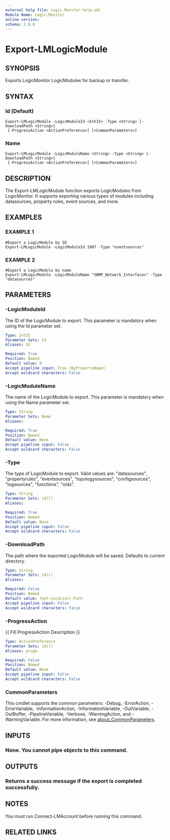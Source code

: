 ```yaml
---
external help file: Logic.Monitor-help.xml
Module Name: Logic.Monitor
online version:
schema: 2.0.0
---
```


# Export-LMLogicModule

## SYNOPSIS
Exports LogicMonitor LogicModules for backup or transfer.

## SYNTAX

### Id (Default)
```
Export-LMLogicModule -LogicModuleId <Int32> -Type <String> [-DownloadPath <String>]
 [-ProgressAction <ActionPreference>] [<CommonParameters>]
```

### Name
```
Export-LMLogicModule -LogicModuleName <String> -Type <String> [-DownloadPath <String>]
 [-ProgressAction <ActionPreference>] [<CommonParameters>]
```

## DESCRIPTION
The Export-LMLogicModule function exports LogicModules from LogicMonitor.
It supports exporting various types of modules including datasources, property rules, event sources, and more.

## EXAMPLES

### EXAMPLE 1
```
#Export a LogicModule by ID
Export-LMLogicModule -LogicModuleId 1907 -Type "eventsources"
```

### EXAMPLE 2
```
#Export a LogicModule by name
Export-LMLogicModule -LogicModuleName "SNMP_Network_Interfaces" -Type "datasources"
```

## PARAMETERS

### -LogicModuleId
The ID of the LogicModule to export.
This parameter is mandatory when using the Id parameter set.

```yaml
Type: Int32
Parameter Sets: Id
Aliases: Id

Required: True
Position: Named
Default value: 0
Accept pipeline input: True (ByPropertyName)
Accept wildcard characters: False
```

### -LogicModuleName
The name of the LogicModule to export.
This parameter is mandatory when using the Name parameter set.

```yaml
Type: String
Parameter Sets: Name
Aliases:

Required: True
Position: Named
Default value: None
Accept pipeline input: False
Accept wildcard characters: False
```

### -Type
The type of LogicModule to export.
Valid values are: "datasources", "propertyrules", "eventsources", "topologysources", "configsources", "logsources", "functions", "oids".

```yaml
Type: String
Parameter Sets: (All)
Aliases:

Required: True
Position: Named
Default value: None
Accept pipeline input: False
Accept wildcard characters: False
```

### -DownloadPath
The path where the exported LogicModule will be saved.
Defaults to current directory.

```yaml
Type: String
Parameter Sets: (All)
Aliases:

Required: False
Position: Named
Default value: (Get-Location).Path
Accept pipeline input: False
Accept wildcard characters: False
```

### -ProgressAction
{{ Fill ProgressAction Description }}

```yaml
Type: ActionPreference
Parameter Sets: (All)
Aliases: proga

Required: False
Position: Named
Default value: None
Accept pipeline input: False
Accept wildcard characters: False
```

### CommonParameters
This cmdlet supports the common parameters: -Debug, -ErrorAction, -ErrorVariable, -InformationAction, -InformationVariable, -OutVariable, -OutBuffer, -PipelineVariable, -Verbose, -WarningAction, and -WarningVariable. For more information, see [about_CommonParameters](http://go.microsoft.com/fwlink/?LinkID=113216).

## INPUTS

### None. You cannot pipe objects to this command.
## OUTPUTS

### Returns a success message if the export is completed successfully.
## NOTES
You must run Connect-LMAccount before running this command.

## RELATED LINKS
